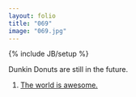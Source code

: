 ```yaml
---
layout: folio
title: "069"
image: "069.jpg"
---
```

{% include JB/setup %}

<div class="copy">
	<p>Dunkin Donuts are still in the future.</p>
</div>

<div class="choice">
	<ol>
		<li><a href="070.html">
			The world is awesome.
</a></li>
	</ol>
</div>